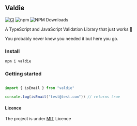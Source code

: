 ## Valdie
[![CI](https://github.com/Rwanda-Coding-Academy/Valdie/actions/workflows/superlinter.yml/badge.svg)](https://github.com/Rwanda-Coding-Academy/Valdie/actions/workflows/superlinter.yml) ![npm](https://img.shields.io/npm/v/valdie.svg?style=flat-square)
![NPM Downloads](https://img.shields.io/npm/dw/valdie?style=flat-square)


A TypeScript and JavaScript Validation Library that just works 🔨


You probably never knew you needed it but here you go.


### Install

```bash
npm i valdie
```


### Getting started

```javascript

import { isEmail } from "valdie"

console.log(isEmail("test@test.com")) // returns true
```


#### Licence

The project is under [MIT](https://github.com/Rwanda-Coding-Academy/Valdie/edit/main/README.md) Licence
